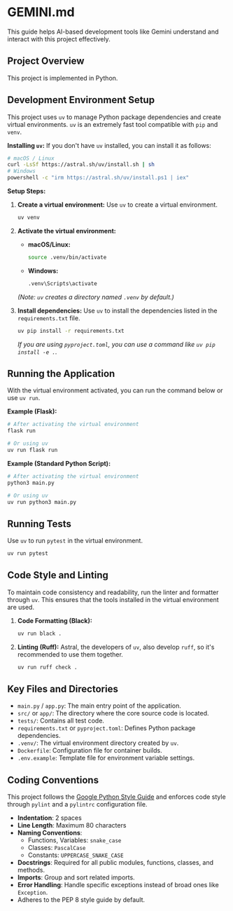 # GEMINI.md

This guide helps AI-based development tools like Gemini understand and interact with this project effectively.

## Project Overview

<!-- Briefly describe the project's purpose, key technologies, and architecture. For example: "This is a Flask web application that provides users with real-time cricket scores." -->

This project is implemented in Python.

## Development Environment Setup

This project uses `uv` to manage Python package dependencies and create virtual environments. `uv` is an extremely fast tool compatible with `pip` and `venv`.

**Installing `uv`:**
If you don't have `uv` installed, you can install it as follows:
```bash
# macOS / Linux
curl -LsSf https://astral.sh/uv/install.sh | sh
# Windows
powershell -c "irm https://astral.sh/uv/install.ps1 | iex"
```

**Setup Steps:**

1.  **Create a virtual environment:**
    Use `uv` to create a virtual environment.
    ```bash
    uv venv
    ```

2.  **Activate the virtual environment:**
    *   **macOS/Linux:**
        ```bash
        source .venv/bin/activate
        ```
    *   **Windows:**
        ```bash
        .venv\Scripts\activate
        ```
    *(Note: `uv` creates a directory named `.venv` by default.)*

3.  **Install dependencies:**
    Use `uv` to install the dependencies listed in the `requirements.txt` file.
    ```bash
    uv pip install -r requirements.txt
    ```
    *If you are using `pyproject.toml`, you can use a command like `uv pip install -e .`.*

## Running the Application

<!-- Specify the command to run the project's main executable file here. -->
With the virtual environment activated, you can run the command below or use `uv run`.

**Example (Flask):**
```bash
# After activating the virtual environment
flask run

# Or using uv
uv run flask run
```

**Example (Standard Python Script):**
```bash
# After activating the virtual environment
python3 main.py

# Or using uv
uv run python3 main.py
```

## Running Tests

Use `uv` to run `pytest` in the virtual environment.

```bash
uv run pytest
```

## Code Style and Linting

To maintain code consistency and readability, run the linter and formatter through `uv`. This ensures that the tools installed in the virtual environment are used.

1.  **Code Formatting (Black):**
    ```bash
    uv run black .
    ```

2.  **Linting (Ruff):**
    Astral, the developers of `uv`, also develop `ruff`, so it's recommended to use them together.
    ```bash
    uv run ruff check .
    ```

## Key Files and Directories

<!-- Please modify this list to match the project's structure. -->

-   `main.py` / `app.py`: The main entry point of the application.
-   `src/` or `app/`: The directory where the core source code is located.
-   `tests/`: Contains all test code.
-   `requirements.txt` or `pyproject.toml`: Defines Python package dependencies.
-   `.venv/`: The virtual environment directory created by `uv`.
-   `Dockerfile`: Configuration file for container builds.
-   `.env.example`: Template file for environment variable settings.

## Coding Conventions

This project follows the [Google Python Style Guide](https://google.github.io/styleguide/pyguide.html) and enforces code style through `pylint` and a `pylintrc` configuration file.

-   **Indentation**: 2 spaces
-   **Line Length**: Maximum 80 characters
-   **Naming Conventions**:
    -   Functions, Variables: `snake_case`
    -   Classes: `PascalCase`
    -   Constants: `UPPERCASE_SNAKE_CASE`
-   **Docstrings**: Required for all public modules, functions, classes, and methods.
-   **Imports**: Group and sort related imports.
-   **Error Handling**: Handle specific exceptions instead of broad ones like `Exception`.
-   Adheres to the PEP 8 style guide by default.
